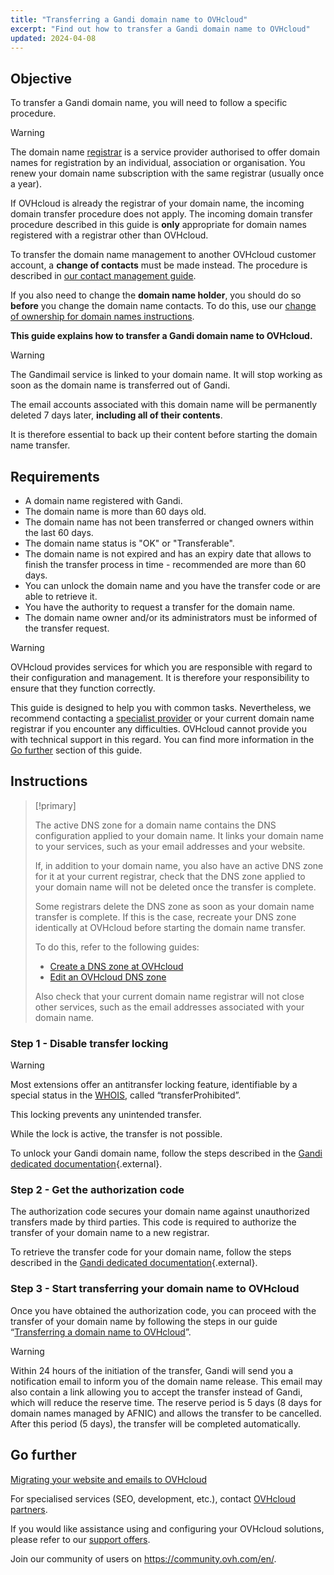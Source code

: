 ```yaml
---
title: "Transferring a Gandi domain name to OVHcloud"
excerpt: "Find out how to transfer a Gandi domain name to OVHcloud"
updated: 2024-04-08
---
```


## Objective

To transfer a Gandi domain name, you will need to follow a specific procedure.

> [!warning]
>
> The domain name [registrar](domains-what-is-registrar.) is a service provider authorised to offer domain names for registration by an individual, association or organisation. You renew your domain name subscription with the same registrar (usually once a year).
>
> If OVHcloud is already the registrar of your domain name, the incoming domain transfer procedure does not apply. The incoming domain transfer procedure described in this guide is **only** appropriate for domain names registered with a registrar other than OVHcloud.
>
> To transfer the domain name management to another OVHcloud customer account, a **change of contacts** must be made instead. The procedure is described in [our contact management guide](managing_contacts1.).
>
> If you also need to change the **domain name holder**, you should do so **before** you change the domain name contacts. To do this, use our [change of ownership for domain names instructions](trade_domain1.).
>

**This guide explains how to transfer a Gandi domain name to OVHcloud.**

> [!warning]
>
> The Gandimail service is linked to your domain name. It will stop working as soon as the domain name is transferred out of Gandi. 
>
> The email accounts associated with this domain name will be permanently deleted 7 days later, **including all of their contents**.
>
> It is therefore essential to back up their content before starting the domain name transfer.
>

## Requirements

- A domain name registered with Gandi.
- The domain name is more than 60 days old.
- The domain name has not been transferred or changed owners within the last 60 days.
- The domain name status is "OK" or "Transferable".
- The domain name is not expired and has an expiry date that allows to finish the transfer process in time - recommended are more than 60 days.
- You can unlock the domain name and you have the transfer code or are able to retrieve it.
- You have the authority to request a transfer for the domain name.
- The domain name owner and/or its administrators must be informed of the transfer request.


> [!warning]
>
> OVHcloud provides services for which you are responsible with regard to their configuration and management. It is therefore your responsibility to ensure that they function correctly.
> 
> This guide is designed to help you with common tasks. Nevertheless, we recommend contacting a [specialist provider](partner.) or your current domain name registrar if you encounter any difficulties. OVHcloud cannot provide you with technical support in this regard. You can find more information in the [Go further](transfer_incoming_gandi_#go-further.) section of this guide.
> 

## Instructions

> [!primary]
>
> The active DNS zone for a domain name contains the DNS configuration applied to your domain name. It links your domain name to your services, such as your email addresses and your website.
>
> If, in addition to your domain name, you also have an active DNS zone for it at your current registrar, check that the DNS zone applied to your domain name will not be deleted once the transfer is complete.
>
> Some registrars delete the DNS zone as soon as your domain name transfer is complete. If this is the case, recreate your DNS zone identically at OVHcloud before starting the domain name transfer.
>
> To do this, refer to the following guides:
>
> - [Create a DNS zone at OVHcloud](dns_zone_create1.)
> - [Edit an OVHcloud DNS zone](dns_zone_edit1.)
>
> Also check that your current domain name registrar will not close other services, such as the email addresses associated with your domain name.
>

### Step 1 - Disable transfer locking

> [!warning]
>
> Most extensions offer an antitransfer locking feature, identifiable by a special status in the [WHOIS](domains-whois.), called “transferProhibited”.
>
> This locking prevents any unintended transfer.
>
> While the lock is active, the transfer is not possible.
>

To unlock your Gandi domain name, follow the steps described in the [Gandi dedicated documentation](https://docs.gandi.net/en/domain_names/transfer_out/transfer_lock.html){.external}.

### Step 2 - Get the authorization code

The authorization code secures your domain name against unauthorized transfers made by third parties. This code is required to authorize the transfer of your domain name to a new registrar.

To retrieve the transfer code for your domain name, follow the steps described in the [Gandi dedicated documentation](https://docs.gandi.net/en/domain_names/transfer_out/auth_info.html){.external}.

### Step 3 - Start transferring your domain name to OVHcloud

Once you have obtained the authorization code, you can proceed with the transfer of your domain name by following the steps in our guide “[Transferring a domain name to OVHcloud](transfer_incoming_generic_domain1.)”.

> [!warning]
>
> Within 24 hours of the initiation of the transfer, Gandi will send you a notification email to inform you of the domain name release.
> This email may also contain a link allowing you to accept the transfer instead of Gandi, which will reduce the reserve time.
> The reserve period is 5 days (8 days for domain names managed by AFNIC) and allows the transfer to be cancelled.
> After this period (5 days), the transfer will be completed automatically.
>

## Go further <a name="go-further"></a>

[Migrating your website and emails to OVHcloud](hosting_migrating_to_ovh1.)

For specialised services (SEO, development, etc.), contact [OVHcloud partners](partner.).

If you would like assistance using and configuring your OVHcloud solutions, please refer to our [support offers](support.).

Join our community of users on <https://community.ovh.com/en/>.